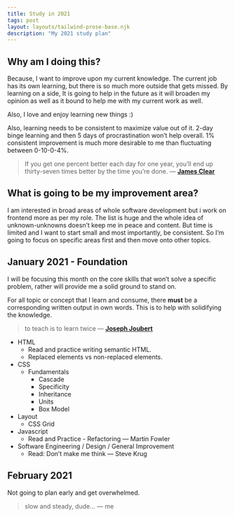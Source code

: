 ```yaml
---
title: Study in 2021
tags: post
layout: layouts/tailwind-prose-base.njk
description: "My 2021 study plan"
---
```


## Why am I doing this?

Because, I want to improve upon my current knowledge. The current job has its own learning, but there is so much more outside that gets missed. By learning on a side, It is going to help in the future as it will broaden my opinion as well as it bound to help me with my current work as well.

Also, I love and enjoy learning new things :)

Also, learning needs to be consistent to maximize value out of it. 2-day binge learning and then 5 days of procrastination won’t help overall. 1% consistent improvement is much more desirable to me than fluctuating between 0-10-0-4%.

> If you get one percent better each day for one year, you’ll end up thirty-seven times better by the time you’re done. — [**James Clear**](https://jamesclear.com/continuous-improvement)

## What is going to be my improvement area?

I am interested in broad areas of whole software development but i work on frontend more as per my role. The list is huge and the whole idea of unknown-unknowns doesn’t keep me in peace and content. But time is limited and I want to start small and most importantly, be consistent. So I’m going to focus on specific areas first and then move onto other topics.

## January 2021 - Foundation

I will be focusing this month on the core skills that won’t solve a specific problem, rather will provide me a solid ground to stand on.

For all topic or concept that I learn and consume, there **must** be a corresponding written output in own words. This is to help with solidifying the knowledge.

> to teach is to learn twice — [**Joseph Joubert**](http://www.upwardtrendblog.com/2009/05/to-teach-is-to-learn-twice.html)

- HTML
  - Read and practice writing semantic HTML.
  - Replaced elements vs non-replaced elements.
- CSS
  - Fundamentals
    - Cascade
    - Specificity
    - Inheritance
    - Units
    - Box Model
- Layout
  - CSS Grid
- Javascript
  - Read and Practice - Refactoring — Martin Fowler
- Software Engineering / Design / General Improvement
  - Read: Don’t make me think — Steve Krug

## February 2021

Not going to plan early and get overwhelmed.

> slow and steady, dude… — me
